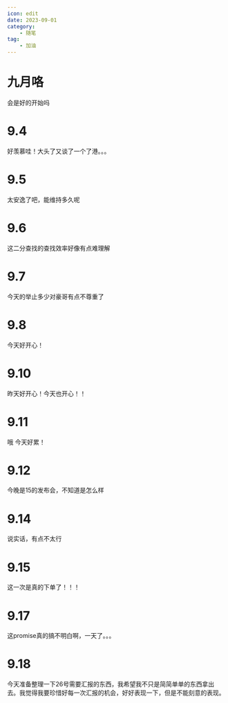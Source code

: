 ```yaml
---
icon: edit
date: 2023-09-01
category:
    - 随笔
tag:
    - 加油
---
```


# 九月咯

会是好的开始吗

# 9.4
好羡慕哇！大头了又谈了一个了港。。。

# 9.5
太安逸了吧，能维持多久呢

# 9.6
这二分查找的查找效率好像有点难理解

# 9.7
今天的举止多少对豪哥有点不尊重了

# 9.8
今天好开心！

# 9.10
昨天好开心！今天也开心！！

# 9.11
哦 今天好累！

# 9.12
今晚是15的发布会，不知道是怎么样

# 9.14
说实话，有点不太行

# 9.15
这一次是真的下单了！！！

# 9.17
这promise真的搞不明白啊，一天了。。。

# 9.18
今天准备整理一下26号需要汇报的东西，我希望我不只是简简单单的东西拿出去。我觉得我要珍惜好每一次汇报的机会，好好表现一下，但是不能刻意的表现。